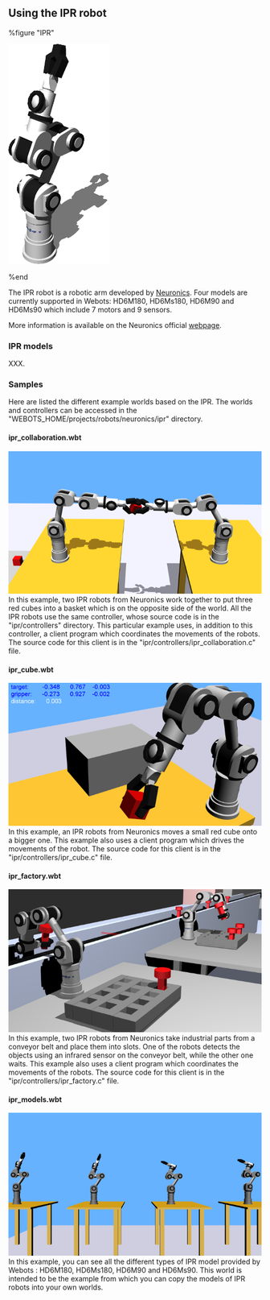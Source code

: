 ## Using the IPR robot

%figure "IPR"

![ipr.png](images/ipr.png)

%end

The IPR robot is a robotic arm developed by [Neuronics](http://www.neuronics.be/).
Four models are currently supported in Webots: HD6M180, HD6Ms180, HD6M90 and HD6Ms90 which include 7 motors and 9 sensors.

More information is available on the Neuronics official [webpage](http://www.neuronics.be/).

### IPR models

XXX.

### Samples

Here are listed the different example worlds based on the IPR.
The worlds and controllers can be accessed in the "WEBOTS\_HOME/projects/robots/neuronics/ipr" directory.

#### ipr\_collaboration.wbt

![ipr_collaboration.png](images/ipr_collaboration.png) In this example, two IPR robots from Neuronics work together to put three red cubes into a basket which is on the opposite side of the world.
All the IPR robots use the same controller, whose source code is in the "ipr/controllers" directory.
This particular example uses, in addition to this controller, a client program which coordinates the movements of the robots.
The source code for this client is in the "ipr/controllers/ipr\_collaboration.c" file.

#### ipr\_cube.wbt

![ipr_cube.png](images/ipr_cube.png) In this example, an IPR robots from Neuronics moves a small red cube onto a bigger one.
This example also uses a client program which drives the movements of the robot.
The source code for this client is in the "ipr/controllers/ipr\_cube.c" file.

#### ipr\_factory.wbt

![ipr_factory.png](images/ipr_factory.png) In this example, two IPR robots from Neuronics take industrial parts from a conveyor belt and place them into slots.
One of the robots detects the objects using an infrared sensor on the conveyor belt, while the other one waits.
This example also uses a client program which coordinates the movements of the robots.
The source code for this client is in the "ipr/controllers/ipr\_factory.c" file.

#### ipr\_models.wbt

![ipr_models.png](images/ipr_models.png) In this example, you can see all the different types of IPR model provided by Webots : HD6M180, HD6Ms180, HD6M90 and HD6Ms90.
This world is intended to be the example from which you can copy the models of IPR robots into your own worlds.
